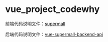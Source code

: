 # vue_project_codewhy
前端代码说明文件：[supermall](./supermall/README.md)

后端代码说明文件：[vue-supermall-backend-api](./vue-supermall-backend-api/项目接口.md)
